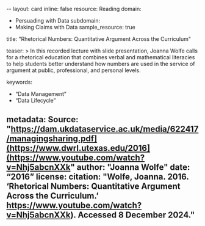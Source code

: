 --
layout: card
inline: false
resource: Reading
domain:
  - Persuading with Data
subdomain:
  - Making Claims with Data
sample_resource: true

title: "Rhetorical Numbers: Quantitative Argument Across the Curriculum"

teaser: >
  In this recorded lecture with slide presentation, Joanna Wolfe calls for a rhetorical education that combines verbal and mathematical literacies to help students better understand how numbers are used in the service of argument at public, professional, and personal levels.

keywords:
  - “Data Management”
  - “Data Lifecycle”

metadata:
  Source: "https://dam.ukdataservice.ac.uk/media/622417/managingsharing.pdf](https://www.dwrl.utexas.edu/2016](https://www.youtube.com/watch?v=Nhj5abcnXXk"
  author: "Joanna Wolfe"
  date: “2016”
  license: 
  citation: "Wolfe, Joanna. 2016. ‘Rhetorical Numbers: Quantitative Argument Across the Curriculum.’ https://www.youtube.com/watch?v=Nhj5abcnXXk). Accessed 8 December 2024."
---
